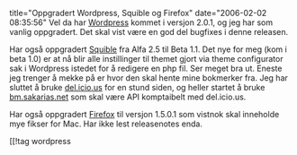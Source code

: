 title="Oppgradert Wordpress, Squible og Firefox"
date="2006-02-02 08:35:56"
Vel da har <a href="http://wordpress.org">Wordpress</a> kommet i versjon 2.0.1, og jeg har som vanlig oppgradert. Det skal vist være en god del bugfixes i denne releasen.

Har også oppgradert <a href="http://www.squible.com/squible/">Squible</a> fra Alfa 2.5 til Beta 1.1. Det nye for meg (kom i beta 1.0) er at nå blir alle instillinger til themet gjort via theme configurator sak i Wordpress istedet for å redigere en php fil. Ser meget bra ut. Eneste jeg trenger å mekke på er hvor den skal hente mine bokmerker fra. Jeg har sluttet å bruke <a href="http://del.icio.us">del.icio.us</a> for en stund siden, og heller startet å bruke <a href="http://bm.sakarias.net">bm.sakarias.net</a> som skal være API komptaibelt med del.icio.us.

Har også oppgradert <a href="http://www.mozilla.com/firefox/all.html">Firefox</a> til versjon 1.5.0.1 som vistnok skal inneholde mye fikser for Mac. Har ikke lest releasenotes enda.

[[!tag  wordpress
